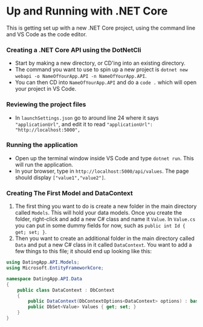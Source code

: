 # Up and Running with .NET Core
This is getting set up with a new .NET Core project, using the command line and VS Code as the code editor.

### Creating a .NET Core API using the DotNetCli
- Start by making a new directory, or CD'ing into an existing directory.
- The command you want to use to spin up a new project is `dotnet new webapi -o NameOfYourApp.API -n NameOfYourApp.API`.
- You can then CD into `NameOfYourApp.API` and do a `code .` which will open your project in VS Code.

### Reviewing the project files
- In `launchSettings.json` go to around line 24 where it says `"applicationUrl"`, and edit it to 
read `"applicationUrl": "http://localhost:5000",`

### Running the application
- Open up the terminal window inside VS Code and type `dotnet run`. This will run the application.
- In your browser, type in `http://localhost:5000/api/values`. The page should display `["value1","value2"]`.

### Creating The First Model and DataContext
1. The first thing you want to do is create a new folder in the main directory called `Models`. This will hold your data models. Once you create the folder, right-click and add a new C# class and name it `Value`. In `Value.cs` you can put in some dummy fields for now, such as `public int Id { get; set; }`.
2. Then you want to create an additional folder in the main directory called `Data` and put a new C# class in it called `DataContext`. You want to add a few things to this file; it should end up looking like this:
```C#
using DatingApp.API.Models;
using Microsoft.EntityFrameworkCore;

namespace DatingApp.API.Data
{
    public class DataContext : DbContext
    {
        public DataContext(DbContextOptions<DataContext> options) : base (options) {}
        public DbSet<Value> Values { get; set; }
    }
}
```
